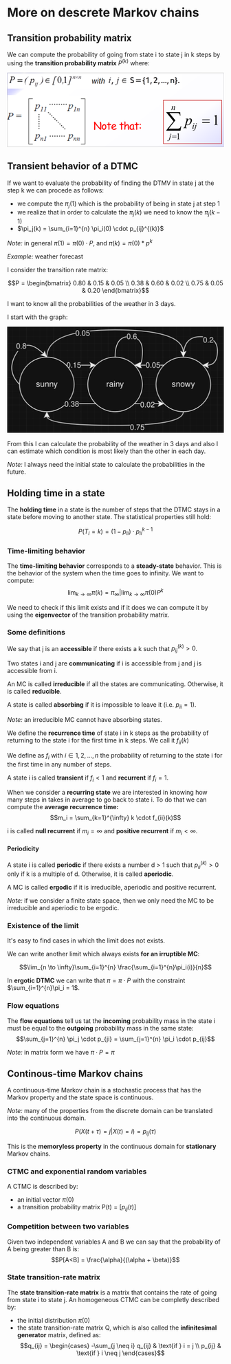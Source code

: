 # More on descrete Markov chains

## Transition probability matrix

We can compute the probability of going from state i to state j in k steps by using the **transition probability matrix** $P^{(k)}$ where:

![](../Screenshots/transition_probability_matrix.png)

## Transient behavior of a DTMC

If we want to evaluate the probability of finding the DTMV in state j at the step k we can procede as follows:

- we compute the $\pi_j(1)$ which is the probability of being in state j at step 1
- we realize that in order to calculate the $\pi_j(k)$ we need to know the $\pi_j(k-1)$
- $\pi_j(k) = \sum_{i=1}^{n} \pi_i(0) \cdot p_{ij}^{(k)}$

*Note:* in general $\pi(1) = \pi(0) \cdot P$, and $\pi(k) = \pi(0) * p^k$

*Example:* weather forecast

I consider the transition rate matrix:

$$P = \begin{bmatrix} 0.80 & 0.15 & 0.05 \\ 0.38 & 0.60 & 0.02 \\ 0.75 & 0.05 & 0.20 \end{bmatrix}$$

I want to know all the probabilities of the weather in 3 days.

I start with the graph:

![sunny_rainy_snowy](../Screenshots/sunny_rainy_snowy.png)

From this I can calculate the probability of the weather in 3 days and also I can estimate which condition is most likely than the other in each day.

*Note:* I always need the initial state to calculate the probabilities in the future.

## Holding time in a state

The **holding time** in a state is the number of steps that the DTMC stays in a state before moving to another state.
The statistical properties still hold:

$$P(T_i = k) = (1-p_{ii})\cdot p_{ii}^{k-1}$$

### Time-limiting behavior

The **time-limiting behavior** corresponds to a **steady-state** behavior. This is the behavior of the system when the time goes to infinity. We want to compute:
$$\lim_{k \to \infty} \pi(k) = \pi_{\infty} | \lim_{k \to \infty} \pi(0)P^k$$

We need to check if this limit exists and if it does we can compute it by using the **eigenvector** of the transition probability matrix.

### Some definitions

We say that j is an **accessible** if there exists a k such that $p_{ij}^{(k)} > 0$.

Two states i and j are **communicating** if i is accessible from j and j is accessible from i.

An MC is called **irreducible** if all the states are communicating. Otherwise, it is called **reducible**.

A state is called **absorbing** if it is impossible to leave it (i.e. $p_{ii} = 1$).

*Note:* an irreducible MC cannot have absorbing states.

We define the **recurrence time** of state i in k steps as the probability of returning to the state i for the first time in k steps. We call it $f_{ii}(k)$

We define as $f_i$ with $i \in {1,2,\dots,n}$ the probability of returning to the state i for the first time in any number of steps.

A state i is called **transient** if $f_i < 1$ and **recurrent** if $f_i = 1$.

When we consider a **recurring state** we are interested in knowing how many steps in takes in average to go back to state i. To do that we can compute the **average recurrence time:**
$$m_i = \sum_{k=1}^{\infty} k \cdot f_{ii}(k)$$

i is called **null recurrent** if $m_i = \infty$ and **positive recurrent** if $m_i < \infty$.

#### Periodicity

A state i is called **periodic** if there exists a number d > 1 such that $p_{ii}^{(k)} > 0$ only if k is a multiple of d. Otherwise, it is called **aperiodic**.

A MC is called **ergodic** if it is irreducible, aperiodic and positive recurrent.

*Note:* if we consider a finite state space, then we only need the MC to be irreducible and aperiodic to be ergodic.

### Existence of the limit

It's easy to find cases in which the limit does not exists.

We can write another limit which always exists **for an irruptible MC**:

$$\lim_{n \to \infty}\sum_{i=1}^{n} \frac{\sum_{i=1}^{n}\pi_i(i)}{n}$$

In **ergotic DTMC** we can write that $\pi = \pi \cdot P$ with the constraint $\sum_{i=1}^{n}\pi_i = 1$.

### Flow equations

The **flow equations** tell us tat the **incoming** probability mass in the state i must be equal to the **outgoing** probability mass in the same state:
$$\sum_{j=1}^{n} \pi_j \cdot p_{ji} = \sum_{j=1}^{n} \pi_i \cdot p_{ij}$$

*Note:* in matrix form we have $\pi \cdot P = \pi$

## Continous-time Markov chains

A continuous-time Markov chain is a stochastic process that has the Markov property and the state space is continuous.

*Note:* many of the properties from the discrete domain can be translated into the continuous domain.

$$P(X(t + \tau) = j | X(t) = i) = p_{ij}(\tau)$$

This is the **memoryless property** in the continuous domain for **stationary** Markov chains.

### CTMC and exponential random variables

A CTMC is described by:

- an initial vector $\pi(0)$
- a transition probability matrix P(t) = $[p_{ij}(t)]$

### Competition between two variables

Given two independent variables A and B we can say that the probability of A being greater than B is:
$$P[A<B] = \frac{\alpha}{(\alpha + \beta)}$$

### State transition-rate matrix

The **state transition-rate matrix** is a matrix that contains the rate of going from state i to state j. An homogeneous CTMC can be completly described by:

- the initial distribution $\pi(0)$
- the state transition-rate matrix Q, which is also called the **infinitesimal generator** matrix, defined as:
$$q_{ij} = \begin{cases} -\sum_{j \neq i} q_{ij} & \text{if } i = j \\ p_{ij} & \text{if } i \neq j \end{cases}$$
